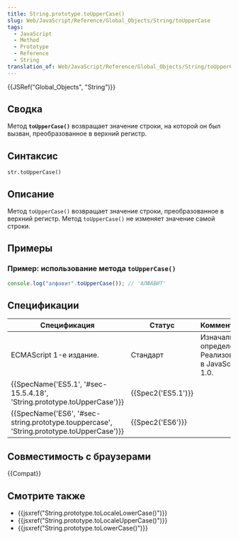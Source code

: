 ```yaml
---
title: String.prototype.toUpperCase()
slug: Web/JavaScript/Reference/Global_Objects/String/toUpperCase
tags:
  - JavaScript
  - Method
  - Prototype
  - Reference
  - String
translation_of: Web/JavaScript/Reference/Global_Objects/String/toUpperCase
---
```


{{JSRef("Global_Objects", "String")}}

## Сводка

Метод **`toUpperCase()`** возвращает значение строки, на которой он был вызван, преобразованное в верхний регистр.

## Синтаксис

```
str.toUpperCase()
```

## Описание

Метод `toUpperCase()` возвращает значение строки, преобразованное в верхний регистр. Метод `toUpperCase()` не изменяет значение самой строки.

## Примеры

### Пример: использование метода `toUpperCase()`

```js
console.log("алфавит".toUpperCase()); // 'АЛФАВИТ'
```

## Спецификации

| Спецификация                                                                             | Статус             | Комментарии                                            |
| ---------------------------------------------------------------------------------------- | ------------------ | ------------------------------------------------------ |
| ECMAScript 1-е издание.                                                                  | Стандарт           | Изначальное определение. Реализована в JavaScript 1.0. |
| {{SpecName('ES5.1', '#sec-15.5.4.18', 'String.prototype.toUpperCase')}}                  | {{Spec2('ES5.1')}} |                                                        |
| {{SpecName('ES6', '#sec-string.prototype.touppercase', 'String.prototype.toUpperCase')}} | {{Spec2('ES6')}}   |                                                        |

## Совместимость с браузерами

{{Compat}}

## Смотрите также

- {{jsxref("String.prototype.toLocaleLowerCase()")}}
- {{jsxref("String.prototype.toLocaleUpperCase()")}}
- {{jsxref("String.prototype.toLowerCase()")}}

